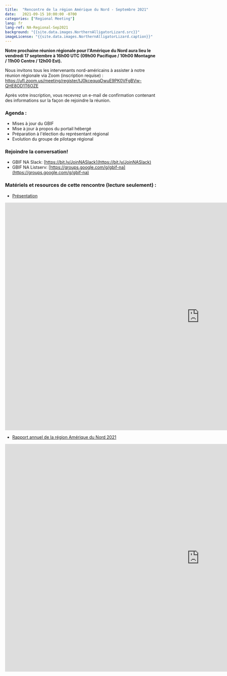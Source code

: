```yaml
---
title:  "Rencontre de la région Amérique du Nord - Septembre 2021"
date:   2021-09-15 10:00:00 -0700
categories: ["Regional Meeting"]
lang: fr
lang-ref: NA-Regional-Sep2021
background: "{{site.data.images.NorthernAlligatorLizard.src}}"
imageLicense: "{{site.data.images.NorthernAlligatorLizard.caption}}"
---
```


**Notre prochaine réunion régionale pour l'Amérique du Nord aura lieu le vendredi 17 septembre à 16h00 UTC (09h00 Pacifique / 10h00 Montagne / 11h00 Centre / 12h00 Est).**

Nous invitons tous les intervenants nord-américains à assister à notre réunion régionale via Zoom (inscription requise) : https://ufl.zoom.us/meeting/register/tJ0kcequqDwuE9PK0VFgBVw-QHE8OD1T6OZE 

Après votre inscription, vous recevrez un e-mail de confirmation contenant des informations sur la façon de rejoindre la réunion.

### Agenda :
* Mises à jour du GBIF
* Mise à jour à propos du portail hébergé
* Préparation à l'élection du représentant régional
* Evolution du groupe de pilotage régional

### Rejoindre la conversation!
* GBIF NA Slack: [https://bit.ly/JoinNASlack](https://bit.ly/JoinNASlack)
* GBIF NA Listserv: [https://groups.google.com/g/gbif-na](https://groups.google.com/g/gbif-na)

### Matériels et resources de cette rencontre (lecture seulement) :
* [Présentation](https://docs.google.com/presentation/d/19xma_rmXYVqbmxC3l7fU3uPkKBKWwGzYlrjKhG9pSaQ/)
<iframe src="https://docs.google.com/presentation/d/19xma_rmXYVqbmxC3l7fU3uPkKBKWwGzYlrjKhG9pSaQ/embed?start=false&loop=false&delayms=3000" frameborder="0" width="1280" height="749" allowfullscreen="true" mozallowfullscreen="true" webkitallowfullscreen="true"></iframe>

* [Rapport annuel de la région Amérique du Nord 2021](https://docs.google.com/document/d/1HFhI1lPUX7UTXEITjImSEuPL57oM88yhWCwdED5XnBA/)
<iframe src="https://docs.google.com/document/d/1HFhI1lPUX7UTXEITjImSEuPL57oM88yhWCwdED5XnBA/embed?start=false&loop=false&delayms=3000" frameborder="0" width="1280" height="749" allowfullscreen="true" mozallowfullscreen="true" webkitallowfullscreen="true"></iframe>
